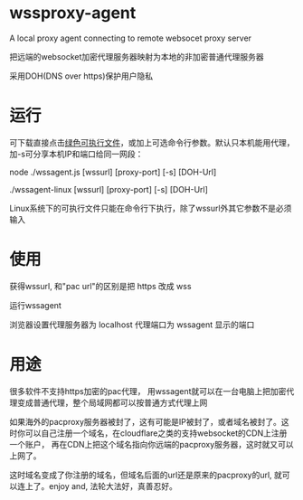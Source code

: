 # wssproxy-agent
A local proxy agent connecting to remote websocet proxy server

把远端的websocket加密代理服务器映射为本地的非加密普通代理服务器

采用DOH(DNS over https)保护用户隐私

# 运行

可下载直接点击[绿色可执行文件](https://github.com/httpgate/resouces/tree/main/wssproxy-agent)，或加上可选命令行参数。默认只本机能用代理，加-s可分享本机IP和端口给同一网段：

node ./wssagent.js [wssurl] [proxy-port] [-s] [DOH-Url]

./wssagent-linux [wssurl] [proxy-port] [-s] [DOH-Url]

Linux系统下的可执行文件只能在命令行下执行，除了wssurl外其它参数不是必须输入

# 使用

获得wssurl, 和"pac url"的区别是把 https 改成 wss 

运行wssagent

浏览器设置代理服务器为 localhost 代理端口为 wssagent 显示的端口


# 用途

很多软件不支持https加密的pac代理， 用wssagent就可以在一台电脑上把加密代理变成普通代理，整个局域网都可以按普通方式代理上网

如果海外的pacproxy服务器被封了，这有可能是IP被封了，或者域名被封了。这时你可以自己注册一个域名，在cloudflare之类的支持websocket的CDN上注册一个账户， 再在CDN上把这个域名指向你远端的pacproxy服务器，这时就又可以上网了。

这时域名变成了你注册的域名，但域名后面的url还是原来的pacproxy的url, 就可以连上了。enjoy and, 法轮大法好，真善忍好。